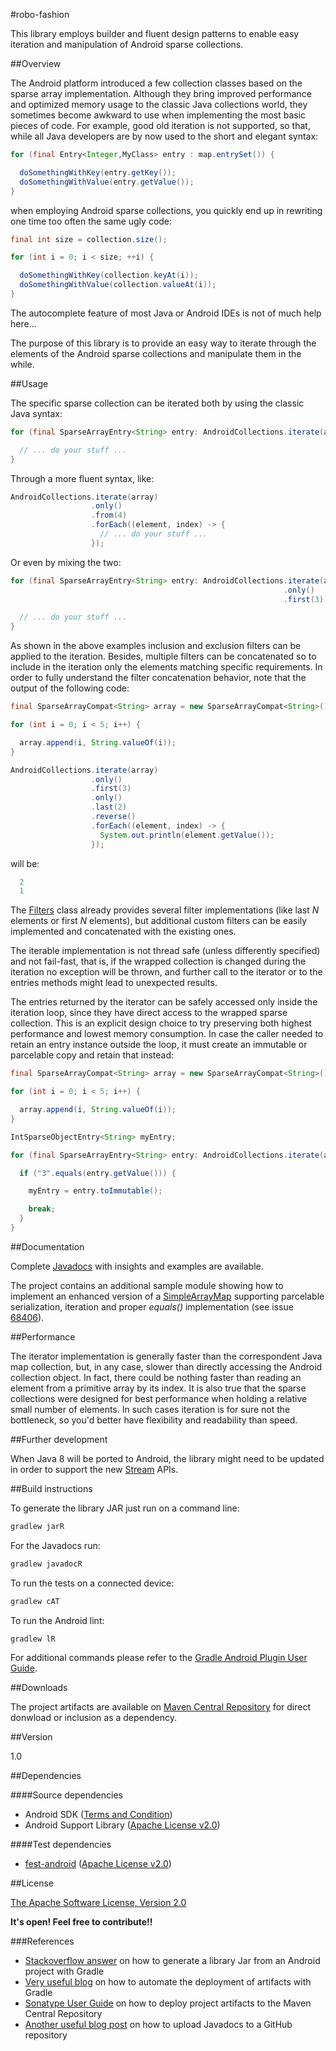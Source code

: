 #robo-fashion

This library employs builder and fluent design patterns to enable easy iteration and manipulation of Android sparse collections.

##Overview

The Android platform introduced a few collection classes based on the sparse array implementation. Although they bring improved performance and optimized memory usage to the classic Java collections world, they sometimes become awkward to use when implementing the most basic pieces of code. For example, good old iteration is not supported, so that, while all Java developers are by now used to the short and elegant syntax:

```java
for (final Entry<Integer,MyClass> entry : map.entrySet()) {

  doSomethingWithKey(entry.getKey());
  doSomethingWithValue(entry.getValue());
}
```

when employing Android sparse collections, you quickly end up in rewriting one time too often the same ugly code:

```java
final int size = collection.size();

for (int i = 0; i < size; ++i) {

  doSomethingWithKey(collection.keyAt(i));
  doSomethingWithValue(collection.valueAt(i));
}
```

The autocomplete feature of most Java or Android IDEs is not of much help here...

The purpose of this library is to provide an easy way to iterate through the elements of the Android sparse collections and manipulate them in the while.

##Usage

The specific sparse collection can be iterated both by using the classic Java syntax:

```java
for (final SparseArrayEntry<String> entry: AndroidCollections.iterate(array)) {

  // ... do your stuff ...
}
```

Through a more fluent syntax, like:

```java
AndroidCollections.iterate(array)
                  .only()
                  .from(4)
                  .forEach((element, index) -> {
                    // ... do your stuff ...
                  });
```

Or even by mixing the two:

```java
for (final SparseArrayEntry<String> entry: AndroidCollections.iterate(array)
                                                             .only()
                                                             .first(3)) {

  // ... do your stuff ...
}
```

As shown in the above examples inclusion and exclusion filters can be applied to the iteration. Besides, multiple filters can be concatenated so to include in the iteration only the elements matching specific requirements.
In order to fully understand the filter concatenation behavior, note that the output of the following code:

```java
final SparseArrayCompat<String> array = new SparseArrayCompat<String>();

for (int i = 0; i < 5; i++) {

  array.append(i, String.valueOf(i));
}

AndroidCollections.iterate(array)
                  .only()
                  .first(3)
                  .only()
                  .last(2)
                  .reverse()
                  .forEach((element, index) -> {
                    System.out.println(element.getValue());
                  });
```

will be:

```java
  2
  1
```

The [Filters][3] class already provides several filter implementations (like last *N* elements or first *N* elements), but additional custom filters can be easily implemented and concatenated with the existing ones.

The iterable implementation is not thread safe (unless differently specified) and not fail-fast, that is, if the wrapped collection is changed during the iteration no exception will be thrown, and further call to the iterator or to the entries methods might lead to unexpected results.

The entries returned by the iterator can be safely accessed only inside the iteration loop, since they have direct access to the wrapped sparse collection. This is an explicit design choice to try preserving both highest performance and lowest memory consumption.
In case the caller needed to retain an entry instance outside the loop, it must create an immutable or parcelable copy and retain that instead:

```java
final SparseArrayCompat<String> array = new SparseArrayCompat<String>();

for (int i = 0; i < 5; i++) {

  array.append(i, String.valueOf(i));
}

IntSparseObjectEntry<String> myEntry;

for (final SparseArrayEntry<String> entry: AndroidCollections.iterate(array)) {

  if ("3".equals(entry.getValue())) {

    myEntry = entry.toImmutable();

    break;
  }
}
```

##Documentation

Complete [Javadocs][4] with insights and examples are available.

The project contains an additional sample module showing how to implement an enhanced version of a [SimpleArrayMap][7] supporting parcelable serialization, iteration and proper *equals()* implementation (see issue [68406][6]).

##Performance

The iterator implementation is generally faster than the correspondent Java map collection, but, in any case, slower than directly accessing the Android collection object. In fact, there could be nothing faster than reading an element from a primitive array by its index. It is also true that the sparse collections were designed for best performance when holding a relative small number of elements. In such cases iteration is for sure not the bottleneck, so you'd better have flexibility and readability than speed.

##Further development

When Java 8 will be ported to Android, the library might need to be updated in order to support the new [Stream][8] APIs.

##Build instructions

To generate the library JAR just run on a command line:
```sh
gradlew jarR
```

For the Javadocs run:
```sh
gradlew javadocR
```

To run the tests on a connected device:
```sh
gradlew cAT
```

To run the Android lint:
```sh
gradlew lR
```

For additional commands please refer to the [Gradle Android Plugin User Guide][9].

##Downloads

The project artifacts are available on [Maven Central Repository][10] for direct donwload or inclusion as a dependency.

##Version

1.0

##Dependencies

####Source dependencies

- Android SDK ([Terms and Condition][1])
- Android Support Library ([Apache License v2.0][2])

####Test dependencies

- [fest-android][5] ([Apache License v2.0][2])

##License

[The Apache Software License, Version 2.0][2]

**It's open! Feel free to contribute!!**


###References

- [Stackoverflow answer][11] on how to generate a library Jar from an Android project with Gradle
- [Very useful blog][12] on how to automate the deployment of artifacts with Gradle
- [Sonatype User Guide][13] on how to deploy project artifacts to the Maven Central Repository
- [Another useful blog post][14] on how to upload Javadocs to a GitHub repository


[1]:http://developer.android.com/sdk/terms.html
[2]:http://www.apache.org/licenses/LICENSE-2.0
[3]:https://github.com/davide-maestroni/robo-fashion/blob/master/lib/src/main/java/com/bmd/android/collection/filter/Filters.java
[4]:http://davide-maestroni.github.io/robo-fashion/javadoc/
[5]:http://square.github.io/fest-android/
[6]:https://code.google.com/p/android/issues/detail?id=68406
[7]:http://developer.android.com/reference/android/support/v4/util/SimpleArrayMap.html
[8]:http://docs.oracle.com/javase/8/docs/api/index.html?java/util/stream/package-summary.html
[9]:http://tools.android.com/tech-docs/new-build-system/user-guide#TOC-Android-tasks
[10]:http://search.maven.org/#artifactdetails%7Ccom.github.davide-maestroni%7Crobo-fashion%7C1.0%7Cjar
[11]:http://stackoverflow.com/a/19484146
[12]:http://jedicoder.blogspot.it/2011/11/automated-gradle-project-deployment-to.html
[13]:https://docs.sonatype.org/display/Repository/Sonatype+OSS+Maven+Repository+Usage+Guide
[14]:http://assylias.wordpress.com/2013/01/06/upload-javadoc-to-github/
